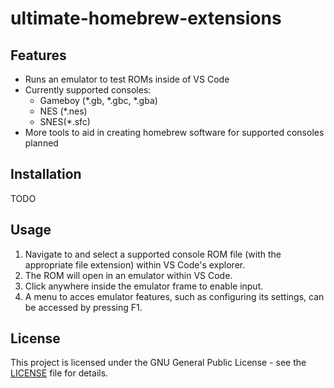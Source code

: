 # ultimate-homebrew-extensions

## Features

- Runs an emulator to test ROMs inside of VS Code
- Currently supported consoles:
   - Gameboy (*.gb, *.gbc, *.gba)
   - NES (*.nes)
   - SNES(*.sfc)
- More tools to aid in creating homebrew software for supported consoles planned

## Installation

TODO

## Usage

1. Navigate to and select a supported console ROM file (with the appropriate file extension) within VS Code's explorer.
2. The ROM will open in an emulator within VS Code.
3. Click anywhere inside the emulator frame to enable input.
4. A menu to acces emulator features, such as configuring its settings, can be accessed by pressing F1.

## License

This project is licensed under the GNU General Public License - see the [LICENSE](LICENSE) file for details.
